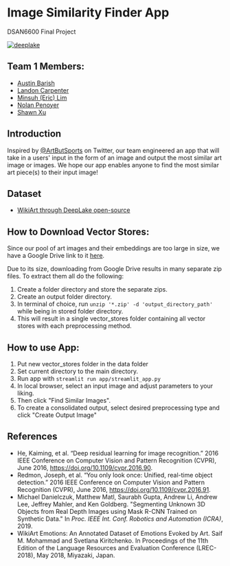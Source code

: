 # Image Similarity Finder App
DSAN6600 Final Project

[![deeplake](https://img.shields.io/badge/powered%20by-Deep%20Lake%20-ff5a1f.svg)](https://github.com/activeloopai/deeplake)


## Team 1 Members:
- [Austin Barish](https://github.com/austinbarish)
- [Landon Carpenter](https://github.com/lecarpen23)
- [Minsuh (Eric) Lim](https://github.com/5cminsuhlim)
- [Nolan Penoyer](https://github.com/NolanPenoyer)
- [Shawn Xu](https://github.com/shawnhxu)

## Introduction

Inspired by [@ArtButSports](https://twitter.com/ArtButSports?ref_src=twsrc%5Egoogle%7Ctwcamp%5Eserp%7Ctwgr%5Eauthor) on Twitter, our team engineered an app that will take in a users' input in the form of an image and output the most similar art image or images. We hope our app enables anyone to find the most similar art piece(s) to their input image!

## Dataset
- [WikiArt through DeepLake open-source](https://datasets.activeloop.ai/docs/ml/datasets/wiki-art-dataset/)

## How to Download Vector Stores:
Since our pool of art images and their embeddings are too large in size, we have a Google Drive link to it [here](https://drive.google.com/drive/folders/1A8W3FmveqRz5ne98V-A62LooueEQQNm4?usp=sharing).

Due to its size, downloading from Google Drive results in many separate zip files. To extract them all do the following:
1) Create a folder directory and store the separate zips.
2) Create an output folder directory.
3) In terminal of choice, run ```unzip '*.zip' -d 'output_directory_path'``` while being in stored folder directory.
4) This will result in a single vector_stores folder containing all vector stores with each preprocessing method.

## How to use App:
1) Put new vector_stores folder in the data folder
2) Set current directory to the main directory.
3) Run app with `streamlit run app/streamlit_app.py`
4) In local browser, select an input image and adjust parameters to your liking.
5) Then click "Find Similar Images".
6) To create a consolidated output, select desired preprocessing type and click "Create Output Image"

## References

- He, Kaiming, et al. “Deep residual learning for image recognition.” 2016 IEEE Conference on Computer Vision and Pattern Recognition (CVPR), June 2016, https://doi.org/10.1109/cvpr.2016.90.
- Redmon, Joseph, et al. “You only look once: Unified, real-time object detection.” 2016 IEEE Conference on Computer Vision and Pattern Recognition (CVPR), June 2016, https://doi.org/10.1109/cvpr.2016.91. 
- Michael Danielczuk, Matthew Matl, Saurabh Gupta, Andrew Li, Andrew Lee, Jeffrey Mahler, and Ken Goldberg. "Segmenting Unknown 3D Objects from Real Depth Images using Mask R-CNN Trained on Synthetic Data." In *Proc. IEEE Int. Conf. Robotics and Automation (ICRA)*, 2019.
- WikiArt Emotions: An Annotated Dataset of Emotions Evoked by Art. Saif M. Mohammad and Svetlana Kiritchenko. In Proceedings of the 11th Edition of the Language Resources and Evaluation Conference (LREC-2018), May 2018, Miyazaki, Japan.
